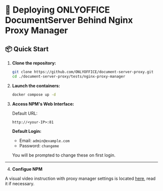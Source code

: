 # 🚀 Deploying ONLYOFFICE DocumentServer Behind Nginx Proxy Manager


## 📦 Quick Start

1. **Clone the repository:**

   ```bash
   git clone https://github.com/ONLYOFFICE/document-server-proxy.git
   cd ./document-server-proxy/tests/nginx-proxy-manager
   ```

2. **Launch the containers:**

   ```bash
   docker compose up -d
   ```

3. **Access NPM's Web Interface:**

   Default URL:
   ```
   http://<your-IP>:81
   ```

   **Default Login:**

   - Email: `admin@example.com`
   - Password: `changeme`

   You will be prompted to change these on first login.

---

4. **Configue NPM**

A visual video instruction with proxy manager settings is located [here](https://github.com/ONLYOFFICE/document-server-proxy/blob/master/nginx-proxy-manager/README.md), read it if necessary.

